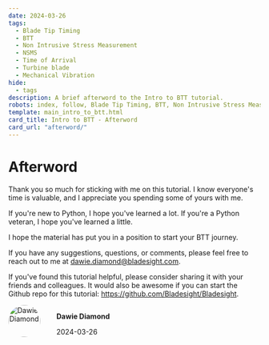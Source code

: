```yaml
---
date: 2024-03-26
tags:
  - Blade Tip Timing
  - BTT
  - Non Intrusive Stress Measurement
  - NSMS
  - Time of Arrival
  - Turbine blade
  - Mechanical Vibration
hide:
  - tags
description: A brief afterword to the Intro to BTT tutorial.
robots: index, follow, Blade Tip Timing, BTT, Non Intrusive Stress Measurement, NSMS, Time of Arrival, Turbine blade,Mechanical Vibration
template: main_intro_to_btt.html
card_title: Intro to BTT - Afterword
card_url: "afterword/"
---
```

# Afterword

Thank you so much for sticking with me on this tutorial. I know everyone's time is valuable, and I appreciate you spending some of yours with me. 

If you're new to Python, I hope you've learned a lot. If you're a Python veteran, I hope you've learned a little.

I hope the material has put you in a position to start your BTT journey.

If you have any suggestions, questions, or comments, please feel free to reach out to me at <a href="mailto:dawie.diamond@bladesight.com">dawie.diamond@bladesight.com</a>.

If you've found this tutorial helpful, please consider sharing it with your friends and colleagues. It would also be awesome if you can start the Github repo for this tutorial:  <a href="https://github.com/Bladesight/Bladesight" target="_blank">https://github.com/Bladesight/Bladesight</a>.

<div style='display:flex'>
    <div>
        <a target="_blank" href="https://www.bladesight.com" class="" title="Dawie Diamond" style="border-radius:100%;"> 
            <img src="https://github.com/Bladesight.png?size=300" alt="Dawie Diamond" style="
            border-radius: 100%;
            width: 4.0rem;
        ">
        </a>
    </div>
    <div style='margin-left:2rem'>
        <p>
            <strong>Dawie Diamond</strong>
        </p>
        <p>
            2024-03-26
        </p>
    </div>
</div>


